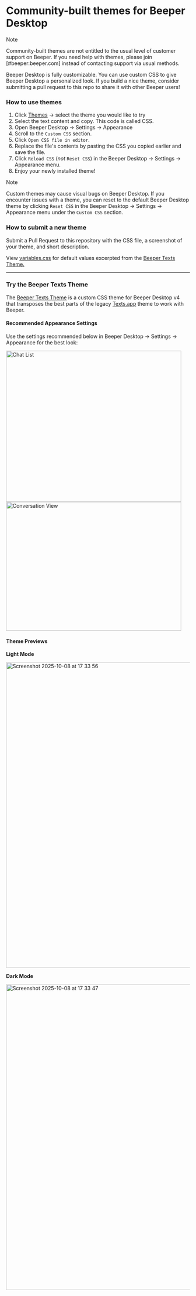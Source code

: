 # Community-built themes for Beeper Desktop

> [!NOTE]
> Community-built themes are not entitled to the usual level of customer support on Beeper. If you need help with themes, please join [#beeper:beeper.com] instead of contacting support via usual methods.

Beeper Desktop is fully customizable. You can use custom CSS to give Beeper Desktop a personalized look. If you build a nice theme, consider submitting a pull request to this repo to share it with other Beeper users!


### How to use themes
1. Click [Themes](./current-v4) → select the theme you would like to try
2. Select the text content and copy. This code is called CSS.
3. Open Beeper Desktop → Settings → Appearance
4. Scroll to the `Custom CSS` section.
5. Click `Open CSS file in editor`.
6. Replace the file's contents by pasting the CSS you copied earlier and save the file.
7. Click `Reload CSS` (*not* `Reset CSS`) in the Beeper Desktop → Settings → Appearance menu.
8. Enjoy your newly installed theme!

> [!NOTE]
> Custom themes may cause visual bugs on Beeper Desktop. If you encounter issues with a theme, you can reset to the default Beeper Desktop theme by clicking `Reset CSS` in the Beeper Desktop → Settings → Appearance menu under the `Custom CSS` section.


### How to submit a new theme

Submit a Pull Request to this repository with the CSS file, a screenshot of your theme, and short description.

View [variables.css](https://github.com/beeper/themes/tree/main/current-v4/variables.css) for default values excerpted from the [Beeper Texts Theme.](https://github.com/beeper/themes/tree/main/current-v4/texts.css)

---

### Try the Beeper Texts Theme

The [Beeper Texts Theme](https://github.com/beeper/themes/tree/main/current-v4/texts.css) is a custom CSS theme for Beeper Desktop v4 that transposes the best parts of the legacy [Texts.app](https://texts.com/) theme to work with Beeper.

#### Recommended Appearance Settings

Use the settings recommended below in Beeper Desktop → Settings → Appearance for the best look:

<img width="480" height="413" alt="Chat List" src="https://github.com/user-attachments/assets/ce6a72a8-3ba0-4efc-a941-9fdb887e488c" />
<img width="480" height="352" alt="Conversation View" src="https://github.com/user-attachments/assets/be90055b-2f8c-4016-8404-255361c57fad" />

#### Theme Previews

**Light Mode**

<img width="1280" height="835" alt="Screenshot 2025-10-08 at 17 33 56" src="https://github.com/user-attachments/assets/00b8e528-a019-4149-8140-29f68f86788c" />

**Dark Mode**

<img width="1280" height="835" alt="Screenshot 2025-10-08 at 17 33 47" src="https://github.com/user-attachments/assets/d7874dc8-4ab4-4a40-90d0-11c110ff5cc6" />
